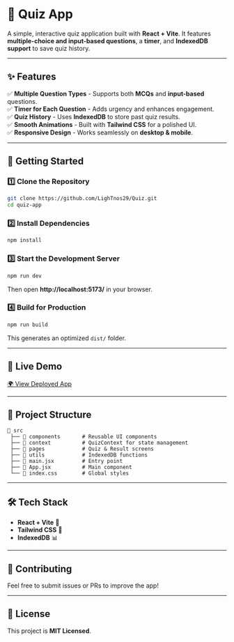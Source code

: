 # 🧠 Quiz App

A simple, interactive quiz application built with **React + Vite**. It features **multiple-choice and input-based questions**, a **timer**, and **IndexedDB support** to save quiz history.

---

## ✨ Features

✅ **Multiple Question Types** - Supports both **MCQs** and **input-based** questions.  
✅ **Timer for Each Question** - Adds urgency and enhances engagement.  
✅ **Quiz History** - Uses **IndexedDB** to store past quiz results.  
✅ **Smooth Animations** - Built with **Tailwind CSS** for a polished UI.  
✅ **Responsive Design** - Works seamlessly on **desktop & mobile**.  

---

## 🚀 Getting Started

### 1️⃣ Clone the Repository
```sh
git clone https://github.com/LighTnos29/Quiz.git
cd quiz-app
```

### 2️⃣ Install Dependencies
```sh
npm install
```

### 3️⃣ Start the Development Server
```sh
npm run dev
```
Then open **http://localhost:5173/** in your browser.

### 4️⃣ Build for Production
```sh
npm run build
```
This generates an optimized `dist/` folder.

---

## 🔗 Live Demo
[🌍 View Deployed App](https://your-deployed-link.com)

---

## 📂 Project Structure
```
📂 src
 ├── 📂 components       # Reusable UI components
 ├── 📂 context          # QuizContext for state management
 ├── 📂 pages            # Quiz & Result screens
 ├── 📂 utils            # IndexedDB functions
 ├── 📜 main.jsx         # Entry point
 ├── 📜 App.jsx          # Main component
 └── 📜 index.css        # Global styles
```

---

## 🛠 Tech Stack
- **React + Vite** 🚀
- **Tailwind CSS** 🎨
- **IndexedDB** 📊

---

## 🤝 Contributing
Feel free to submit issues or PRs to improve the app!

---

## 📜 License
This project is **MIT Licensed**.

